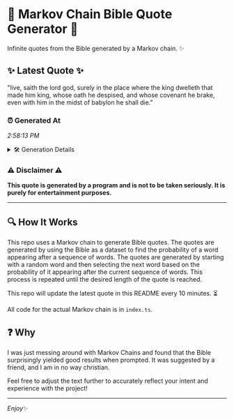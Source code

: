 # 📖 Markov Chain Bible Quote Generator 📖

Infinite quotes from the Bible generated by a Markov chain. ✨

## ✨ Latest Quote ✨
"live, saith the lord god, surely in the place where the king dwelleth that made him king, whose oath he despised, and whose covenant he brake, even with him in the midst of babylon he shall die."

### ⏰ Generated At
*2:58:13 PM*

<details>
    <summary>🛠️ Generation Details</summary>
    <p>
        <strong>🌱 Seed:</strong> live,<br>
        <strong>🔄 Iterations:</strong> 36<br>
        <strong>📜 Context History:</strong><br>[ live, ]: saith<br>[ live,, saith ]: the<br>[ live,, saith, the ]: lord<br>[ live,, saith, the, lord ]: god,<br>[ live,, saith, the, lord, god, ]: surely<br>[ live,, saith, the, lord, god,, surely ]: in<br>[ saith, the, lord, god,, surely, in ]: the<br>[ the, lord, god,, surely, in, the ]: place<br>[ lord, god,, surely, in, the, place ]: where<br>[ god,, surely, in, the, place, where ]: the<br>[ surely, in, the, place, where, the ]: king<br>[ in, the, place, where, the, king ]: dwelleth<br>[ the, place, where, the, king, dwelleth ]: that<br>[ place, where, the, king, dwelleth, that ]: made<br>[ where, the, king, dwelleth, that, made ]: him<br>[ the, king, dwelleth, that, made, him ]: king,<br>[ king, dwelleth, that, made, him, king, ]: whose<br>[ dwelleth, that, made, him, king,, whose ]: oath<br>[ that, made, him, king,, whose, oath ]: he<br>[ made, him, king,, whose, oath, he ]: despised,<br>[ him, king,, whose, oath, he, despised, ]: and<br>[ king,, whose, oath, he, despised,, and ]: whose<br>[ whose, oath, he, despised,, and, whose ]: covenant<br>[ oath, he, despised,, and, whose, covenant ]: he<br>[ he, despised,, and, whose, covenant, he ]: brake,<br>[ despised,, and, whose, covenant, he, brake, ]: even<br>[ and, whose, covenant, he, brake,, even ]: with<br>[ whose, covenant, he, brake,, even, with ]: him<br>[ covenant, he, brake,, even, with, him ]: in<br>[ he, brake,, even, with, him, in ]: the<br>[ brake,, even, with, him, in, the ]: midst<br>[ even, with, him, in, the, midst ]: of<br>[ with, him, in, the, midst, of ]: babylon<br>[ him, in, the, midst, of, babylon ]: he<br>[ in, the, midst, of, babylon, he ]: shall<br>[ the, midst, of, babylon, he, shall ]: die.<br>
    </p>
</details>

### ⚠️ Disclaimer ⚠️
**This quote is generated by a program and is not to be taken seriously. It is purely for entertainment purposes.**

---

## 🔍 How It Works

This repo uses a Markov chain to generate Bible quotes. The quotes are generated by using the Bible as a dataset to find the probability of a word appearing after a sequence of words. The quotes are generated by starting with a random word and then selecting the next word based on the probability of it appearing after the current sequence of words. This process is repeated until the desired length of the quote is reached.

This repo will update the latest quote in this README every 10 minutes. ⏳

All code for the actual Markov chain is in `index.ts`.

## ❓ Why

I was just messing around with Markov Chains and found that the Bible surprisingly yielded good results when prompted. 
It was suggested by a friend, and I am in no way christian.

Feel free to adjust the text further to accurately reflect your intent and experience with the project!

---

*Enjoy*✨
